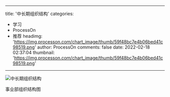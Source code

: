 
---
title: '中长期组织结构'
categories: 
 - 学习
 - ProcessOn
 - 推荐
headimg: 'https://img.processon.com/chart_image/thumb/59f48bc7e4b06bed41c98519.png'
author: ProcessOn
comments: false
date: 2022-02-18 02:37:04
thumbnail: 'https://img.processon.com/chart_image/thumb/59f48bc7e4b06bed41c98519.png'
---

<div>   
<img class="thumb" alt="中长期组织结构" src="https://img.processon.com/chart_image/thumb/59f48bc7e4b06bed41c98519.png" referrerpolicy="no-referrer">
<p>事业部组织结构图</p>  
</div>
            